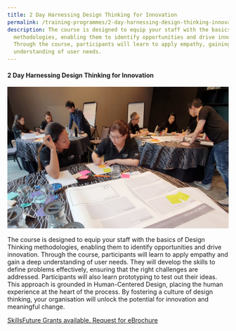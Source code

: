 ```yaml
---
title: 2 Day Harnessing Design Thinking for Innovation
permalink: /training-programmes/2-day-harnessing-design-thinking-innovation/
description: The course is designed to equip your staff with the basics of DT
  methodologies, enabling them to identify opportunities and drive innovation.
  Through the course, participants will learn to apply empathy, gaining a deep
  understanding of user needs.
---
```

#### **2 Day Harnessing Design Thinking for Innovation** 

![](/images/Programmes/programmes_2%20day%20harnessing.jpg)

The course is designed to equip your staff with the basics of Design Thinking methodologies, enabling them to identify opportunities and drive innovation. Through the course, participants will learn to apply empathy and gain a deep understanding of user needs. They will develop the skills to define problems effectively, ensuring that the right challenges are addressed. Participants will also learn prototyping to test out their ideas. This approach is grounded in Human-Centered Design, placing the human experience at the heart of the process. By fostering a culture of design thinking, your organisation will unlock the potential for innovation and meaningful change. 

<a target="_blank" href="/contact-us/">SkillsFuture Grants available. Request for eBrochure </a>
